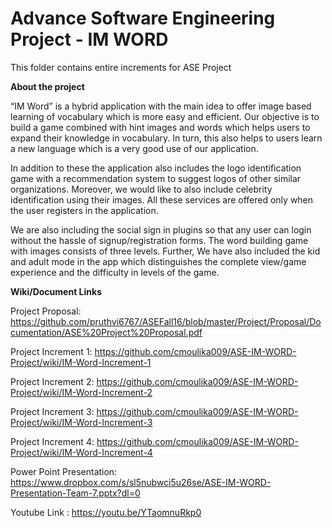 # Advance Software Engineering Project - IM WORD

This folder contains entire increments for ASE Project

<b>About the project</b>

“IM Word” is a hybrid application with the main idea to offer image based learning of vocabulary which is more easy and efficient. Our objective is to build a game combined with hint images and words which helps users to expand their knowledge in vocabulary. In turn, this also helps to users learn a new language which is a very good use of our application. 

In addition to these the application also includes the logo identification game with a recommendation system to suggest logos of other similar organizations. Moreover, we would like to also include celebrity identification using their images. All these services are offered only when the user registers in the application. 

We are also including the social sign in plugins so that any user can login without the hassle of signup/registration forms. The word building game with images consists of three levels. Further, We have also included the kid and adult mode in the app which distinguishes the complete view/game experience and the difficulty in levels of the game.

<b>Wiki/Document Links</b>

Project Proposal: https://github.com/pruthvi6767/ASEFall16/blob/master/Project/Proposal/Documentation/ASE%20Project%20Proposal.pdf

Project Increment 1: https://github.com/cmoulika009/ASE-IM-WORD-Project/wiki/IM-Word-Increment-1

Project Increment 2: https://github.com/cmoulika009/ASE-IM-WORD-Project/wiki/IM-Word-Increment-2

Project Increment 3: https://github.com/cmoulika009/ASE-IM-WORD-Project/wiki/IM-Word-Increment-3

Project Increment 4: https://github.com/cmoulika009/ASE-IM-WORD-Project/wiki/IM-Word-Increment-4

Power Point Presentation: https://www.dropbox.com/s/sl5nubwci5u26se/ASE-IM-WORD-Presentation-Team-7.pptx?dl=0

Youtube Link : https://youtu.be/YTaomnuRkp0
